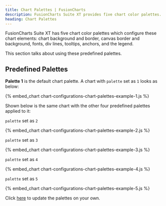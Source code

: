 ```yaml
---
title: Chart Palettes | FusionCharts
description: FusionCharts Suite XT provides five chart color palettes. Palette theme configures colors of these chart elements.
heading: Chart Palettes
---
```


FusionCharts Suite XT has five chart color palettes which configure these chart elements: chart background and border, canvas border and background, fonts, div lines, tooltips, anchors, and the legend.

This section talks about using these predefined palettes.

## Predefined Palettes

**Palette 1** is the default chart palette. A chart with `palette` set as `1` looks as below:

{% embed_chart chart-configurations-chart-palettes-example-1.js %}

Shown below is the same chart with the other four predefined palettes applied to it:

`palette` set as `2`

{% embed_chart chart-configurations-chart-palettes-example-2.js %}

`palette` set as `3`

{% embed_chart chart-configurations-chart-palettes-example-3.js %}

`palette` set as `4`

{% embed_chart chart-configurations-chart-palettes-example-4.js %}

`palette` set as `5`

{% embed_chart chart-configurations-chart-palettes-example-5.js %}

Click [here](http://jsfiddle.net/fusioncharts/umb4jjwp/ "@@open-newtab") to update the palettes on your own.